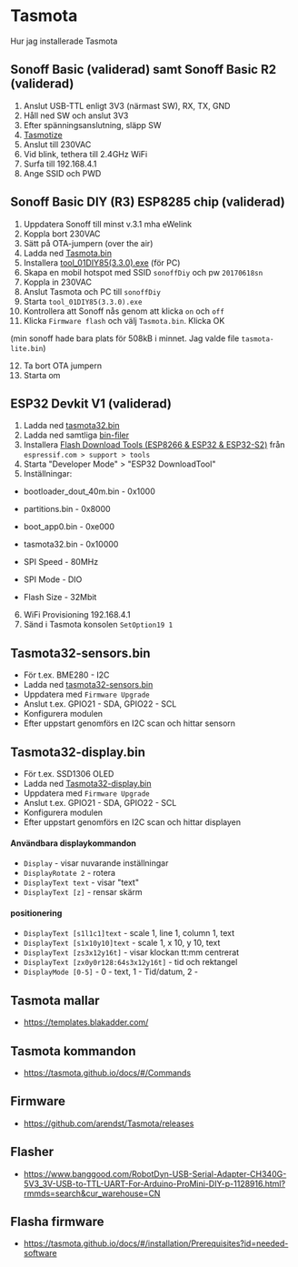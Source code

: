 # Tasmota
Hur jag installerade Tasmota

## Sonoff Basic (validerad) samt Sonoff Basic R2 (validerad)

1. Anslut USB-TTL enligt 3V3 (närmast SW), RX, TX, GND
2. Håll ned SW och anslut 3V3
3. Efter spänningsanslutning, släpp SW
4. <a href="https://github.com/tasmota/tasmotizer">Tasmotize</a>
5. Anslut till 230VAC
6. Vid blink, tethera till 2.4GHz WiFi
7. Surfa till 192.168.4.1
8. Ange SSID och PWD

## Sonoff Basic DIY (R3) ESP8285 chip (validerad)

1. Uppdatera Sonoff till minst v.3.1 mha eWelink
2. Koppla bort 230VAC
3. Sätt på OTA-jumpern (over the air)
4. Ladda ned <a href="https://github.com/arendst/Tasmota/releases">Tasmota.bin</a>
5. Installera <a href="https://github.com/itead/Sonoff_Devices_DIY_Tools/tree/master/tool">tool_01DIY85(3.3.0).exe</a> (för PC)
6. Skapa en mobil hotspot med SSID ```sonoffDiy``` och pw ```20170618sn```
7. Koppla in 230VAC
8. Anslut Tasmota och PC till ```sonoffDiy```
9. Starta ```tool_01DIY85(3.3.0).exe```
10. Kontrollera att Sonoff nås genom att klicka ```on``` och ```off```
11. Klicka ```Firmware flash``` och välj  ```Tasmota.bin```. Klicka OK

(min sonoff hade bara plats för 508kB i minnet. Jag valde file ```tasmota-lite.bin```)

12. Ta bort OTA jumpern
13. Starta om


## ESP32 Devkit V1 (validerad)

1. Ladda ned <a href="https://github.com/arendst/Tasmota/tree/firmware/firmware/tasmota32">tasmota32.bin</a>
2. Ladda ned samtliga <a href="https://github.com/arendst/Tasmota/tree/firmware/firmware/tasmota32/ESP32_needed_files">bin-filer</a>
3. Installera <a href="https://www.espressif.com/sites/default/files/tools/flash_download_tool_v3.8.5.zip">Flash Download Tools (ESP8266 & ESP32 & ESP32-S2)</a> från ```espressif.com > support > tools```
4. Starta "Developer Mode" > "ESP32 DownloadTool"
5. Inställningar:

  * bootloader_dout_40m.bin - 0x1000
  * partitions.bin - 0x8000
  * boot_app0.bin - 0xe000
  * tasmota32.bin - 0x10000 

  * SPI Speed - 80MHz
  * SPI Mode - DIO
  * Flash Size - 32Mbit

6. WiFi Provisioning 192.168.4.1
7. Sänd i Tasmota konsolen ```SetOption19 1```

## Tasmota32-sensors.bin

* För t.ex. BME280 - I2C
* Ladda ned <a href="https://github.com/arendst/Tasmota/blob/firmware/firmware/tasmota32/tasmota32-sensors.bin">tasmota32-sensors.bin</a>
* Uppdatera med ```Firmware Upgrade```
* Anslut t.ex. GPIO21 - SDA, GPIO22 - SCL
* Konfigurera modulen
* Efter uppstart genomförs en I2C scan och hittar sensorn

## Tasmota32-display.bin

* För t.ex. SSD1306 OLED
* Ladda ned <a href="https://github.com/arendst/Tasmota/blob/firmware/firmware/tasmota32/tasmota32-display.bin">Tasmota32-display.bin</a>
* Uppdatera med ```Firmware Upgrade```
* Anslut t.ex. GPIO21 - SDA, GPIO22 - SCL
* Konfigurera modulen
* Efter uppstart genomförs en I2C scan och hittar displayen

#### Användbara displaykommandon

* ```Display``` - visar nuvarande inställningar
* ```DisplayRotate 2``` - rotera
* ```DisplayText text``` - visar "text"
* ```DisplayText [z]``` - rensar skärm
 
#### positionering

* ```DisplayText [s1l1c1]text``` - scale 1, line 1, column 1, text
* ```DisplayText [s1x10y10]text``` - scale 1, x 10, y 10, text
* ```DisplayText [zs3x12y16t]``` - visar klockan tt:mm centrerat
* ```DisplayText [zx0y0r128:64s3x12y16t]``` - tid och rektangel
* ```DisplayMode [0-5]``` - 0 - text, 1 - Tid/datum, 2 - 

## Tasmota mallar
* https://templates.blakadder.com/

## Tasmota kommandon
* https://tasmota.github.io/docs/#/Commands

## Firmware
* https://github.com/arendst/Tasmota/releases

## Flasher 
* https://www.banggood.com/RobotDyn-USB-Serial-Adapter-CH340G-5V3_3V-USB-to-TTL-UART-For-Arduino-ProMini-DIY-p-1128916.html?rmmds=search&cur_warehouse=CN

## Flasha firmware
* https://tasmota.github.io/docs/#/installation/Prerequisites?id=needed-software
